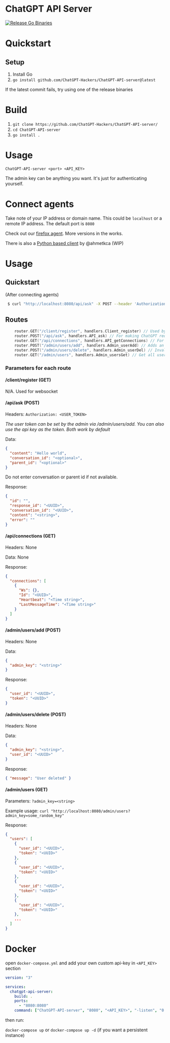 # ChatGPT API Server
[![Release Go Binaries](https://github.com/ChatGPT-Hackers/ChatGPT-API-server/actions/workflows/release.yml/badge.svg)](https://github.com/ChatGPT-Hackers/ChatGPT-API-server/actions/workflows/release.yml)
# Quickstart

## Setup

1. Install Go
2. `go install github.com/ChatGPT-Hackers/ChatGPT-API-server@latest`

If the latest commit fails, try using one of the release binaries

# Build

1. `git clone https://github.com/ChatGPT-Hackers/ChatGPT-API-server/`
2. `cd ChatGPT-API-server`
3. `go install .`

# Usage

`ChatGPT-API-server <port> <API_KEY>`

The admin key can be anything you want. It's just for authenticating yourself.

# Connect agents

Take note of your IP address or domain name. This could be `localhost` or a remote IP address. The default port is `8080`

Check out our [firefox agent](https://github.com/ChatGPT-Hackers/ChatGPT-API-agent). More versions in the works.

There is also a [Python based client](https://github.com/ahmetkca/chatgpt-unofficial-api-docker/tree/ChatGPT-API-agent) by @ahmetkca (WIP)

# Usage

## Quickstart

(After connecting agents)

```bash
 $ curl "http://localhost:8080/api/ask" -X POST --header 'Authorization: <API_KEY>' -d '{"content": "Hello world", "conversation_id": "<optional>", "parent_id": "<optional>"}'
```

## Routes

```go
	router.GET("/client/register", handlers.Client_register) // Used by agent
	router.POST("/api/ask", handlers.API_ask) // For making ChatGPT requests
	router.GET("/api/connections", handlers.API_getConnections) // For debugging
	router.POST("/admin/users/add", handlers.Admin_userAdd) // Adds an API token
	router.POST("/admin/users/delete", handlers.Admin_userDel) // Invalidates a token (based on user_id)
	router.GET("/admin/users", handlers.Admin_usersGet) // Get all users
```

### Parameters for each route

#### /client/register (GET)

N/A. Used for websocket

#### /api/ask (POST)

Headers: `Authorization: <USER_TOKEN>`

_The user token can be set by the admin via /admin/users/add. You can also use the api key as the token. Both work by default_

Data:

```json
{
  "content": "Hello world",
  "conversation_id": "<optional>",
  "parent_id": "<optional>"
}
```

Do not enter conversation or parent id if not available.

Response:

```json
{
  "id": "",
  "response_id": "<UUID>",
  "conversation_id": "<UUID>",
  "content": "<string>",
  "error": ""
}
```

#### /api/connections (GET)

Headers: None

Data: None

Response:

```json
{
  "connections": [
    {
      "Ws": {},
      "Id": "<UUID>",
      "Heartbeat": "<Time string>",
      "LastMessageTime": "<Time string>"
    }
  ]
}
```

#### /admin/users/add (POST)

Headers: None

Data:

```json
{
  "admin_key": "<string>"
}
```

Response:

```json
{
  "user_id": "<UUID>",
  "token": "<UUID>"
}
```

#### /admin/users/delete (POST)

Headers: None

Data:

```json
{
  "admin_key": "<string>",
  "user_id": "<UUID>"
}
```

Response:

```json
{ "message": "User deleted" }
```

#### /admin/users (GET)

Parameters: `?admin_key=<string>`

Example usage: `curl "http://localhost:8080/admin/users?admin_key=some_random_key"`

Response:

```json
{
  "users": [
    {
      "user_id": "<UUID>",
      "token": "<UUID>"
    },
    {
      "user_id": "<UUID>",
      "token": "<UUID>"
    },
    {
      "user_id": "<UUID>",
      "token": "<UUID>"
    },
    {
      "user_id": "<UUID>",
      "token": "<UUID>"
    },
    ...
  ]
}
```

# Docker

open `docker-compose.yml` and add your own custom api-key in `<API_KEY>` section

```yaml
version: "3"

services:
  chatgpt-api-server:
    build: .
    ports:
      - "8080:8080"
    command: ["ChatGPT-API-server", "8080", "<API_KEY>", "-listen", "0.0.0.0"]
```

then run:

`docker-compose up` or `docker-compose up -d` (if you want a persistent instance)
